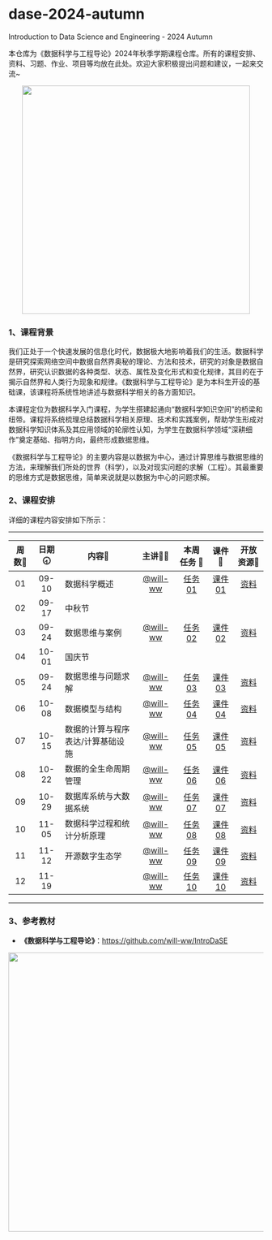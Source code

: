 # dase-2024-autumn
Introduction to Data Science and Engineering - 2024 Autumn

本仓库为《数据科学与工程导论》2024年秋季学期课程仓库。所有的课程安排、资料、习题、作业、项目等均放在此处。欢迎大家积极提出问题和建议，一起来交流~

<div align=center>
<img src="https://github.com/X-lab2017/ds-2023-autumn/assets/15010826/4d17645c-b064-4331-8565-ebd2de2cb113" width="450px">
</div>

### 1、课程背景

我们正处于一个快速发展的信息化时代，数据极大地影响着我们的生活。数据科学是研究探索网络空间中数据自然界奥秘的理论、方法和技术，研究的对象是数据自然界，研究认识数据的各种类型、状态、属性及变化形式和变化规律，其目的在于揭示自然界和人类行为现象和规律。《数据科学与工程导论》是为本科生开设的基础课，该课程将系统性地讲述与数据科学相关的各方面知识。

本课程定位为数据科学入门课程，为学生搭建起通向“数据科学知识空间”的桥梁和纽带。课程将系统梳理总结数据科学相关原理、技术和实践案例，帮助学生形成对数据科学知识体系及其应用领域的轮廓性认知，为学生在数据科学领域“深耕细作”奠定基础、指明方向，最终形成数据思维。

《数据科学与工程导论》的主要内容是以数据为中心，通过计算思维与数据思维的方法，来理解我们所处的世界（科学），以及对现实问题的求解（工程）。其最重要的思维方式是数据思维，简单来说就是以数据为中心的问题求解。

### 2、课程安排

详细的课程内容安排如下所示：

---


| 周数📆 | 日期🕣 | 内容📒                             |                 主讲💂‍♂️                  |                            本周任务 📌                             |                                                                        课件📘                                                                         |                                开放资源📂                                 |
| :---: | :---: | --------------------------------- | :------------------------------------: | :---------------------------------------------------------------: | :--------------------------------------------------------------------------------------------------------------------------------------------------: | :----------------------------------------------------------------------: |
|  01   | 09-10 | 数据科学概述                      | [@will-ww](https://github.com/will-ww) | [任务01](https://github.com/X-lab2017/dase-2024-autumn/issues/2)  | [课件01](https://github.com/X-lab2017/dase-2024-autumn/blob/main/lecture01/01%20%E7%BB%AA%E8%AE%BA%E4%B8%8E%E8%AF%BE%E7%A8%8B%E4%BB%8B%E7%BB%8D.pdf) | [资料](https://github.com/X-lab2017/dase-2024-autumn/tree/main/recourse) |
|  02   | 09-17 | 中秋节                            |                                        |                                                                   |                                                                                                                                                      |                                                                          |
|  03   | 09-24 | 数据思维与案例                    | [@will-ww](https://github.com/will-ww) | [任务02](https://github.com/X-lab2017/dase-2024-autumn/issues/8)  |                                 [课件02](https://github.com/X-lab2017/dase-2024-autumn/blob/main/lecture02/绪论.pdf)                                 | [资料](https://github.com/X-lab2017/dase-2024-autumn/tree/main/recourse) |
|  04   | 10-01 | 国庆节                            |                                        |                                                                   |                                                                                                                                                      |                                                                          |
|  05   | 09-24 | 数据思维与问题求解                | [@will-ww](https://github.com/will-ww) | [任务03](https://github.com/X-lab2017/dase-2024-autumn/issues/15) |                                     [课件03](https://github.com/X-lab2017/dase-2024-autumn/tree/main/lecture03)                                      | [资料](https://github.com/X-lab2017/dase-2024-autumn/tree/main/recourse) |
|  06   | 10-08 | 数据模型与结构                    | [@will-ww](https://github.com/will-ww) | [任务04](https://github.com/X-lab2017/dase-2024-autumn/issues/15) |                                     [课件04](https://github.com/X-lab2017/dase-2024-autumn/tree/main/lecture03)                                      | [资料](https://github.com/X-lab2017/dase-2024-autumn/tree/main/recourse) |
|  07   | 10-15 | 数据的计算与程序表达/计算基础设施 | [@will-ww](https://github.com/will-ww) | [任务05](https://github.com/X-lab2017/dase-2024-autumn/issues/19) |                                     [课件05](https://github.com/X-lab2017/dase-2024-autumn/tree/main/lecture04)                                      | [资料](https://github.com/X-lab2017/dase-2024-autumn/tree/main/recourse) |
|  08   | 10-22 | 数据的全生命周期管理              | [@will-ww](https://github.com/will-ww) | [任务06](https://github.com/X-lab2017/dase-2024-autumn/issues/22) |                                     [课件06](https://github.com/X-lab2017/dase-2024-autumn/tree/main/lecture05)                                      | [资料](https://github.com/X-lab2017/dase-2024-autumn/tree/main/recourse) |
|  09   | 10-29 | 数据库系统与大数据系统            | [@will-ww](https://github.com/will-ww) | [任务07](https://github.com/X-lab2017/dase-2024-autumn/issues/25) |                                     [课件07](https://github.com/X-lab2017/dase-2024-autumn/tree/main/lecture06)                                      | [资料](https://github.com/X-lab2017/dase-2024-autumn/tree/main/recourse) |
|  10   | 11-05 | 数据科学过程和统计分析原理        | [@will-ww](https://github.com/will-ww) | [任务08](https://github.com/X-lab2017/dase-2024-autumn/issues/28) |                                     [课件08](https://github.com/X-lab2017/dase-2024-autumn/tree/main/lecture07)                                      | [资料](https://github.com/X-lab2017/dase-2024-autumn/tree/main/recourse) |
|  11   | 11-12 | 开源数字生态学        | [@will-ww](https://github.com/will-ww) | [任务09](https://github.com/X-lab2017/dase-2024-autumn/issues/29) | [课件09](https://github.com/X-lab2017/dase-2024-autumn/blob/main/lecture08/%E5%BC%80%E6%BA%90%E6%95%B0%E5%AD%97%E7%94%9F%E6%80%81%E5%AD%A6%20%26%20%E5%A4%A7%E4%BD%9C%E4%B8%9A.pdf) | [资料](https://github.com/X-lab2017/dase-2024-autumn/tree/main/recourse) |
|  12   | 11-19 |         | [@will-ww](https://github.com/will-ww) | [任务10](https://github.com/X-lab2017/dase-2024-autumn/issues/30) | [课件10]() | [资料](https://github.com/X-lab2017/dase-2024-autumn/tree/main/recourse) |
---


### 3、参考教材

- **《数据科学与工程导论》**：https://github.com/will-ww/IntroDaSE

<div align=center>
<img src="https://github.com/X-lab2017/ds-2023-autumn/assets/15010826/10aa5862-d514-493b-a119-fb40d9f17499" width="550px">
</div>

